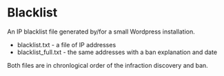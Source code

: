 # Blacklist
An IP blacklist file generated by/for a small Wordpress installation.

- blacklist.txt - a file of IP addresses
- blacklist_full.txt - the same addresses with a ban explanation and date


Both files are in chronlogical order of the infraction discovery and ban.



